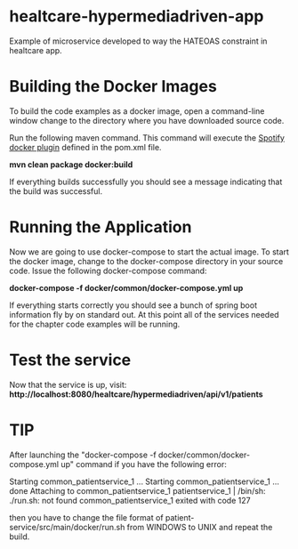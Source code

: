 # healtcare-hypermediadriven-app
Example of microservice developed to way the HATEOAS constraint in healtcare app.

# Building the Docker Images
To build the code examples as a docker image, open a command-line window change to the directory where you have downloaded source code.

Run the following maven command.  This command will execute the [Spotify docker plugin](https://github.com/spotify/docker-maven-plugin) defined in the pom.xml file.  

   **mvn clean package docker:build**

If everything builds successfully you should see a message indicating that the build was successful.

# Running the Application
Now we are going to use docker-compose to start the actual image.  To start the docker image,
change to the docker-compose directory in your source code.  Issue the following docker-compose command:

   **docker-compose -f docker/common/docker-compose.yml up**

If everything starts correctly you should see a bunch of spring boot information fly by on standard out.  At this point all of the services needed for the chapter code examples will be running.

# Test the service
Now that the service is up, visit:  	**http://localhost:8080/healtcare/hypermediadriven/api/v1/patients**

# TIP
After launching the "docker-compose -f docker/common/docker-compose.yml up" command if you have the following error:

Starting common_patientservice_1 ...
Starting common_patientservice_1 ... done
Attaching to common_patientservice_1
patientservice_1  | /bin/sh: ./run.sh: not found
common_patientservice_1 exited with code 127

then you have to change the file format of patient-service/src/main/docker/run.sh from WINDOWS to UNIX and repeat the build.
